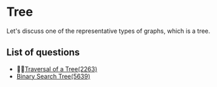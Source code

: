 Tree
=============
Let's discuss one of the representative types of graphs, which is a tree.

List of questions
--------------

- 🌙🌙[Traversal of a Tree(2263)](https://github.com/yoru4890/coding_test/blob/main/baekjoon/tree/2263.md)
- [Binary Search Tree(5639)](https://github.com/yoru4890/coding_test/blob/main/baekjoon/tree/5639.md)
